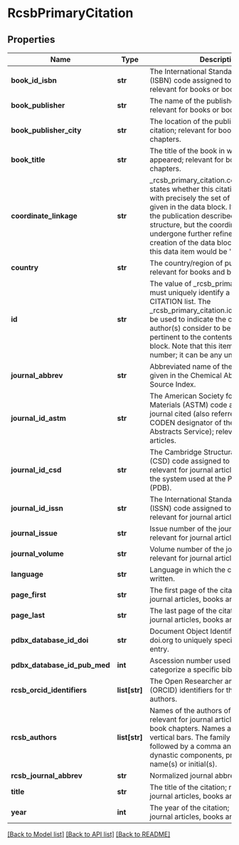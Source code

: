 # RcsbPrimaryCitation

## Properties
Name | Type | Description | Notes
------------ | ------------- | ------------- | -------------
**book_id_isbn** | **str** | The International Standard Book Number (ISBN) code assigned to  the book cited; relevant for books or book chapters. | [optional] 
**book_publisher** | **str** | The name of the publisher of the citation; relevant  for books or book chapters. | [optional] 
**book_publisher_city** | **str** | The location of the publisher of the citation; relevant  for books or book chapters. | [optional] 
**book_title** | **str** | The title of the book in which the citation appeared; relevant  for books or book chapters. | [optional] 
**coordinate_linkage** | **str** | _rcsb_primary_citation.coordinate_linkage states whether this citation  is concerned with precisely the set of coordinates given in the  data block. If, for instance, the publication described the same  structure, but the coordinates had undergone further refinement  prior to the creation of the data block, the value of this data  item would be &#x27;no&#x27;. | [optional] 
**country** | **str** | The country/region of publication; relevant for books  and book chapters. | [optional] 
**id** | **str** | The value of _rcsb_primary_citation.id must uniquely identify a record in the  CITATION list.   The _rcsb_primary_citation.id &#x27;primary&#x27; should be used to indicate the  citation that the author(s) consider to be the most pertinent to  the contents of the data block.   Note that this item need not be a number; it can be any unique  identifier. | 
**journal_abbrev** | **str** | Abbreviated name of the cited journal as given in the  Chemical Abstracts Service Source Index. | [optional] 
**journal_id_astm** | **str** | The American Society for Testing and Materials (ASTM) code  assigned to the journal cited (also referred to as the CODEN  designator of the Chemical Abstracts Service); relevant for  journal articles. | [optional] 
**journal_id_csd** | **str** | The Cambridge Structural Database (CSD) code assigned to the  journal cited; relevant for journal articles. This is also the  system used at the Protein Data Bank (PDB). | [optional] 
**journal_id_issn** | **str** | The International Standard Serial Number (ISSN) code assigned to  the journal cited; relevant for journal articles. | [optional] 
**journal_issue** | **str** | Issue number of the journal cited; relevant for journal  articles. | [optional] 
**journal_volume** | **str** | Volume number of the journal cited; relevant for journal  articles. | [optional] 
**language** | **str** | Language in which the cited article is written. | [optional] 
**page_first** | **str** | The first page of the citation; relevant for journal  articles, books and book chapters. | [optional] 
**page_last** | **str** | The last page of the citation; relevant for journal  articles, books and book chapters. | [optional] 
**pdbx_database_id_doi** | **str** | Document Object Identifier used by doi.org to uniquely  specify bibliographic entry. | [optional] 
**pdbx_database_id_pub_med** | **int** | Ascession number used by PubMed to categorize a specific  bibliographic entry. | [optional] 
**rcsb_orcid_identifiers** | **list[str]** | The Open Researcher and Contributor ID (ORCID) identifiers for the citation authors. | [optional] 
**rcsb_authors** | **list[str]** | Names of the authors of the citation; relevant for journal  articles, books and book chapters.  Names are separated by vertical bars.   The family name(s), followed by a comma and including any  dynastic components, precedes the first name(s) or initial(s). | [optional] 
**rcsb_journal_abbrev** | **str** | Normalized journal abbreviation. | [optional] 
**title** | **str** | The title of the citation; relevant for journal articles, books  and book chapters. | [optional] 
**year** | **int** | The year of the citation; relevant for journal articles, books  and book chapters. | [optional] 

[[Back to Model list]](../README.md#documentation-for-models) [[Back to API list]](../README.md#documentation-for-api-endpoints) [[Back to README]](../README.md)

